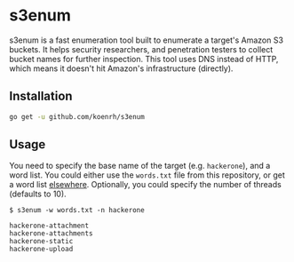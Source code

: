 # s3enum

s3enum is a fast enumeration tool built to enumerate a target's Amazon S3 buckets.
It helps security researchers, and penetration testers to collect bucket names
for further inspection. This tool uses DNS instead of HTTP, which means it doesn't
hit Amazon's infrastructure (directly).

## Installation

```bash
go get -u github.com/koenrh/s3enum
```

## Usage

You need to specify the base name of the target (e.g. `hackerone`), and a word list.
You could either use the `words.txt` file from this repository, or get a word list
[elsewhere](https://github.com/bitquark/dnspop/tree/master/results). Optionally,
you could specify the number of threads (defaults to 10).

```
$ s3enum -w words.txt -n hackerone

hackerone-attachment
hackerone-attachments
hackerone-static
hackerone-upload
```

